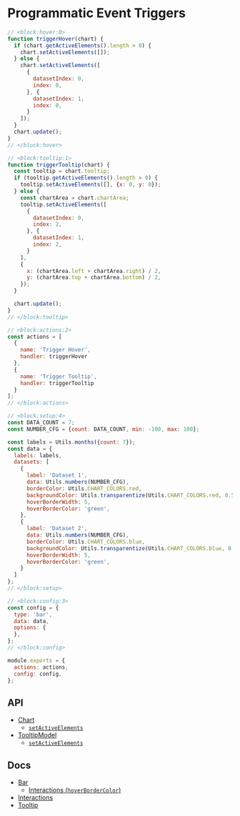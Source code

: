 # Programmatic Event Triggers

```js chart-editor
// <block:hover:0>
function triggerHover(chart) {
  if (chart.getActiveElements().length > 0) {
    chart.setActiveElements([]);
  } else {
    chart.setActiveElements([
      {
        datasetIndex: 0,
        index: 0,
      }, {
        datasetIndex: 1,
        index: 0,
      }
    ]);
  }
  chart.update();
}
// </block:hover>

// <block:tooltip:1>
function triggerTooltip(chart) {
  const tooltip = chart.tooltip;
  if (tooltip.getActiveElements().length > 0) {
    tooltip.setActiveElements([], {x: 0, y: 0});
  } else {
    const chartArea = chart.chartArea;
    tooltip.setActiveElements([
      {
        datasetIndex: 0,
        index: 2,
      }, {
        datasetIndex: 1,
        index: 2,
      }
    ],
    {
      x: (chartArea.left + chartArea.right) / 2,
      y: (chartArea.top + chartArea.bottom) / 2,
    });
  }

  chart.update();
}
// </block:tooltip>

// <block:actions:2>
const actions = [
  {
    name: 'Trigger Hover',
    handler: triggerHover
  },
  {
    name: 'Trigger Tooltip',
    handler: triggerTooltip
  }
];
// </block:actions>

// <block:setup:4>
const DATA_COUNT = 7;
const NUMBER_CFG = {count: DATA_COUNT, min: -100, max: 100};

const labels = Utils.months({count: 7});
const data = {
  labels: labels,
  datasets: [
    {
      label: 'Dataset 1',
      data: Utils.numbers(NUMBER_CFG),
      borderColor: Utils.CHART_COLORS.red,
      backgroundColor: Utils.transparentize(Utils.CHART_COLORS.red, 0.5),
      hoverBorderWidth: 5,
      hoverBorderColor: 'green',
    },
    {
      label: 'Dataset 2',
      data: Utils.numbers(NUMBER_CFG),
      borderColor: Utils.CHART_COLORS.blue,
      backgroundColor: Utils.transparentize(Utils.CHART_COLORS.blue, 0.5),
      hoverBorderWidth: 5,
      hoverBorderColor: 'green',
    }
  ]
};
// </block:setup>

// <block:config:3>
const config = {
  type: 'bar',
  data: data,
  options: {
  },
};
// </block:config>

module.exports = {
  actions: actions,
  config: config,
};
```

## API
* [Chart](../../api/classes/Chart.md)
  * [`setActiveElements`](../../api/classes/Chart.md#setactiveelements)
* [TooltipModel](../../api/interfaces/TooltipModel.html)
  * [`setActiveElements`](../../api/interfaces/TooltipModel.html#setactiveelements)

## Docs
* [Bar](../../charts/bar.html)
    * [Interactions (`hoverBorderColor`)](../../charts/bar.html#interactions)
* [Interactions](../../configuration/interactions.html)
* [Tooltip](../../configuration/tooltip.html)
